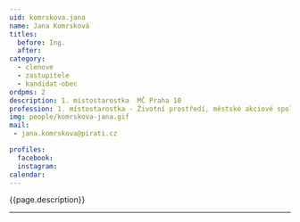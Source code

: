 ```yaml
---
uid: komrskova.jana
name: Jana Komrsková
titles:
  before: Ing. 
  after:
category:
  - clenove
  - zastupitele    
  - kandidat-obec 
ordpms: 2
description: 1. místostarostka  MČ Praha 10
profession: 1. místostarostka - Životní prostředí, městské akciové společnosti, sport a volnočasové aktivity, zastupitelka ZHMP
img: people/komrskova-jana.gif
mail:
 - jana.komrskova@pirati.cz

profiles:
  facebook: 
  instagram: 
calendar: 
---
```


{{page.description}}



---
